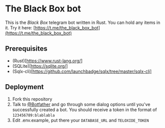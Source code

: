 # The Black Box bot

This is the *Black Box* telegram bot written in Rust. You can hold any items in it. Try it here: [https://t.me/the_black_box_bot](https://t.me/the_black_box_bot)

## Prerequisites

- (Rust)[https://www.rust-lang.org/]
- (SQLite)[https://sqlite.org/]
- (Sqlx-cli)[https://github.com/launchbadge/sqlx/tree/master/sqlx-cli]

## Deployment

1. Fork this repository
1. Talk to [@Botfather](https://t.me/botfather) and go through some dialog options until you've successfully created a bot. You should receive a token in the format of `123456789:blablabla`
1. Edit .env.example, put there your `DATABASE_URL` and `TELOXIDE_TOKEN`
